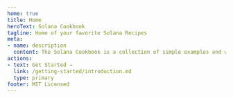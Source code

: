 ```yaml
---
home: true
title: Home
heroText: Solana Cookbook
tagline: Home of your favorite Solana Recipes
meta:
- name: description
  content: The Solana Cookbook is a collection of simple examples and walkthroughs of how to build on Solana
actions:
- text: Get Started →
  link: /getting-started/introduction.md
  type: primary
footer: MIT Licensed
---
```




